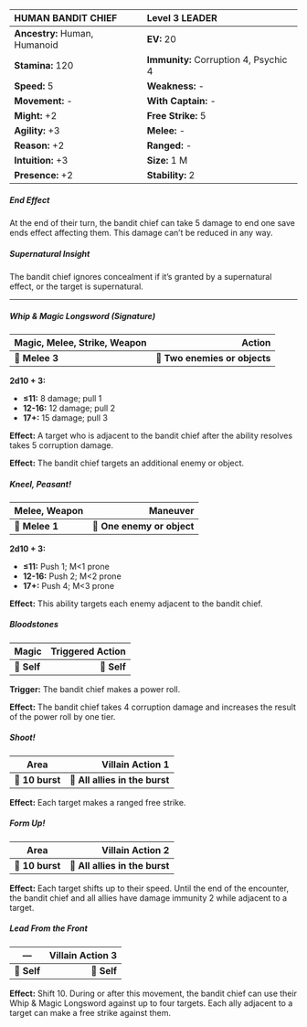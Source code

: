 | **HUMAN BANDIT CHIEF**                   | Level 3 LEADER                           |
|:-----------------------------------------|:-----------------------------------------|
| **Ancestry:** Human, Humanoid            | **EV:** 20                               |
| **Stamina:** 120                         | **Immunity:** Corruption 4, Psychic 4    |
| **Speed:** 5                             | **Weakness:** -                          |
| **Movement:** -                          | **With Captain:** -                      |
| **Might:** +2                            | **Free Strike:** 5                       |
| **Agility:** +3                          | **Melee:** -                             |
| **Reason:** +2                           | **Ranged:** -                            |
| **Intuition:** +3                        | **Size:** 1 M                            |
| **Presence:** +2                         | **Stability:** 2                         |

##### End Effect

At the end of their turn, the bandit chief can take 5 damage to end one save ends effect affecting them. This damage can’t be reduced in any way.

##### Supernatural Insight

The bandit chief ignores concealment if it’s granted by a supernatural effect, or the target is supernatural.

---

##### **Whip & Magic Longsword (Signature)**

| **Magic, Melee, Strike, Weapon** |                    **Action** |
| -------------------------------- | -----------------------------:|
| **📏 Melee 3**                   | **🎯 Two enemies or objects** |

**2d10 + 3:**
- **≤11:** 8 damage; pull 1
- **12-16:** 12 damage; pull 2
- **17+:** 15 damage; pull 3

**Effect:** A target who is adjacent to the bandit chief after the ability resolves takes 5 corruption damage.

**Effect:** The bandit chief targets an additional enemy or object.

##### **Kneel, Peasant!**

| **Melee, Weapon** |               **Maneuver** |
| ----------------- | --------------------------:|
| **📏 Melee 1**    | **🎯 One enemy or object** |

**2d10 + 3:**
- **≤11:** Push 1; M<1 prone
- **12-16:** Push 2; M<2 prone
- **17+:** Push 4; M<3 prone

**Effect:** This ability targets each enemy adjacent to the bandit chief.

##### **Bloodstones**

| **Magic**   | **Triggered Action** |
| ----------- | --------------------:|
| **📏 Self** |          **🎯 Self** |

**Trigger:** The bandit chief makes a power roll.

**Effect:** The bandit chief takes 4 corruption damage and increases the result of the power roll by one tier.

##### **Shoot!**

| **Area**        |           **Villain Action 1** |
| --------------- | ------------------------------:|
| **📏 10 burst** | **🎯 All allies in the burst** |

**Effect:** Each target makes a ranged free strike.

##### **Form Up!**

| **Area**        |           **Villain Action 2** |
| --------------- | ------------------------------:|
| **📏 10 burst** | **🎯 All allies in the burst** |

**Effect:** Each target shifts up to their speed. Until the end of the encounter, the bandit chief and all allies have damage immunity 2 while adjacent to a target.

##### **Lead From the Front**

| **—**       | **Villain Action 3** |
| ----------- | --------------------:|
| **📏 Self** |          **🎯 Self** |

**Effect:** Shift 10. During or after this movement, the bandit chief can use their Whip & Magic Longsword against up to four targets. Each ally adjacent to a target can make a free strike against them.

